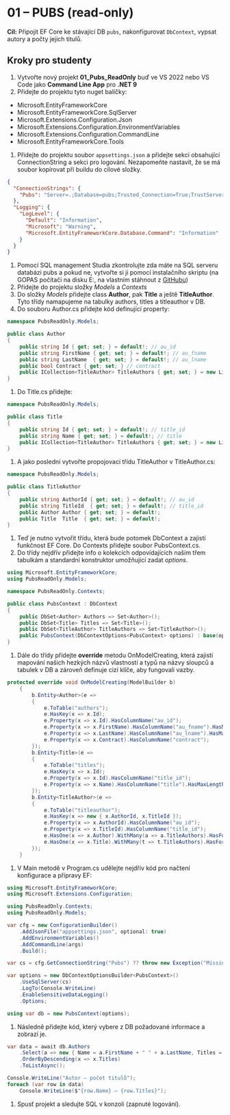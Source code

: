 # 01 – PUBS (read‑only)

**Cíl:** Připojit EF Core ke stávající DB `pubs`, nakonfigurovat `DbContext`, vypsat autory a počty jejich titulů.

## Kroky pro studenty

1. Vytvořte nový projekt  **01_Pubs_ReadOnly** buď ve VS 2022 nebo VS Code jako **Command Line App** pro **.NET 9**
1. Přidejte do projektu tyto nuget balíčky:

- Microsoft.EntityFrameworkCore
- Microsoft.EntityFrameworkCore.SqlServer
- Microsoft.Extensions.Configuration.Json
- Microsoft.Extensions.Configuration.EnvironmentVariables
- Microsoft.Extensions.Configuration.CommandLine
- Microsoft.EntityFrameworkCore.Tools

1. Přidejte do projektu soubor `appsettings.json` a přidejte sekci obsahující ConnectionString a sekci pro logování. Nezapomeňte nastavit, že se má soubor kopírovat při buildu do cílové složky.

```json
{
  "ConnectionStrings": {
    "Pubs": "Server=.;Database=pubs;Trusted_Connection=True;TrustServerCertificate=True;"
  },
  "Logging": {
    "LogLevel": {
      "Default": "Information",
      "Microsoft": "Warning",
      "Microsoft.EntityFrameworkCore.Database.Command": "Information"
    }
  }
}
```

1. Pomocí SQL management Studia zkontrolujte zda máte na SQL serveru databázi pubs a pokud ne, vytvořte si ji pomocí instalačního skriptu (na GOPAS počítači na disku E:, na vlastním stáhnout z [GitHubu](https://github.com/microsoft/sql-server-samples/blob/master/samples/databases/northwind-pubs/instpubs.sql))
1. Přidejte do projektu složky *Models* a *Contexts*
1. Do složky *Models* přidejte class **Author**, pak **Title** a ještě **TitleAuthor**. Tyto třídy namapujeme na tabulky authors, titles a titleauthor v DB.
1. Do souboru Author.cs přidejte kód definující property:

```cs
namespace PubsReadOnly.Models;

public class Author
{
    public string Id { get; set; } = default!; // au_id
    public string FirstName { get; set; } = default!; // au_fname
    public string LastName  { get; set; } = default!; // au_lname
    public bool Contract { get; set; } // contract
    public ICollection<TitleAuthor> TitleAuthors { get; set; } = new List<TitleAuthor>();
}
```

1. Do Title.cs přidejte:

```cs
namespace PubsReadOnly.Models;

public class Title
{
    public string Id { get; set; } = default!; // title_id
    public string Name { get; set; } = default!; // title
    public ICollection<TitleAuthor> TitleAuthors { get; set; } = new List<TitleAuthor>();
}
```

1. A jako poslední vytvořte propojovací třídu TitleAuthor v TitleAuthor.cs:

```cs
namespace PubsReadOnly.Models;

public class TitleAuthor
{
    public string AuthorId { get; set; } = default!; // au_id
    public string TitleId  { get; set; } = default!; // title_id
    public Author Author { get; set; } = default!;
    public Title  Title  { get; set; } = default!;
}
```

1. Teď je nutno vytvořit třídu, která bude potomek DbContext a zajistí funkčnost EF Core. Do Contexts přidejte soubor PubsContext.cs.
1. Do třídy nejdřív přidejte info o kolekcích odpovídajících našim třem tabulkám a standardní konstruktor umožňující zadat *options*.

```cs
using Microsoft.EntityFrameworkCore;
using PubsReadOnly.Models;

namespace PubsReadOnly.Contexts;

public class PubsContext : DbContext
{
    public DbSet<Author> Authors => Set<Author>();
    public DbSet<Title> Titles => Set<Title>();
    public DbSet<TitleAuthor> TitleAuthors => Set<TitleAuthor>();
    public PubsContext(DbContextOptions<PubsContext> options) : base(options) { }
}
```

1. Dále do třídy přidejte **override** metodu OnModelCreating, která zajistí mapování našich hezkých názvů vlastností a typů na názvy sloupců a tabulek v DB a zároveň definuje cizí klíče, aby fungovali vazby.

```cs
protected override void OnModelCreating(ModelBuilder b)
    {
        b.Entity<Author>(e =>
        {
            e.ToTable("authors");
            e.HasKey(x => x.Id);
            e.Property(x => x.Id).HasColumnName("au_id");
            e.Property(x => x.FirstName).HasColumnName("au_fname").HasMaxLength(20);
            e.Property(x => x.LastName).HasColumnName("au_lname").HasMaxLength(40);
            e.Property(x => x.Contract).HasColumnName("contract");
        });
        b.Entity<Title>(e =>
        {
            e.ToTable("titles");
            e.HasKey(x => x.Id);
            e.Property(x => x.Id).HasColumnName("title_id");
            e.Property(x => x.Name).HasColumnName("title").HasMaxLength(80);
        });
        b.Entity<TitleAuthor>(e =>
        {
            e.ToTable("titleauthor");
            e.HasKey(x => new { x.AuthorId, x.TitleId });
            e.Property(x => x.AuthorId).HasColumnName("au_id");
            e.Property(x => x.TitleId).HasColumnName("title_id");
            e.HasOne(x => x.Author).WithMany(a => a.TitleAuthors).HasForeignKey(x => x.AuthorId);
            e.HasOne(x => x.Title).WithMany(t => t.TitleAuthors).HasForeignKey(x => x.TitleId);
        });
    }
```

1. V Main metodě v Program.cs udělejte nejdřív kód pro načtení konfigurace a přípravy EF:

```cs
using Microsoft.EntityFrameworkCore;
using Microsoft.Extensions.Configuration;

using PubsReadOnly.Contexts;
using PubsReadOnly.Models;

var cfg = new ConfigurationBuilder()
    .AddJsonFile("appsettings.json", optional: true)
    .AddEnvironmentVariables()
    .AddCommandLine(args)
    .Build();

var cs = cfg.GetConnectionString("Pubs") ?? throw new Exception("Missing ConnectionStrings:Pubs");

var options = new DbContextOptionsBuilder<PubsContext>()
    .UseSqlServer(cs)
    .LogTo(Console.WriteLine)
    .EnableSensitiveDataLogging()
    .Options;

using var db = new PubsContext(options);
```

1. Následně přidejte kód, který vybere z DB požadované informace a zobrazí je.

```cs
var data = await db.Authors
    .Select(a => new { Name = a.FirstName + " " + a.LastName, Titles = a.TitleAuthors.Count })
    .OrderByDescending(x => x.Titles)
    .ToListAsync();

Console.WriteLine("Autor — počet titulů");
foreach (var row in data)
    Console.WriteLine($"{row.Name} — {row.Titles}");

```

1. Spusť projekt a sledujte SQL v konzoli (zapnuté logování).

